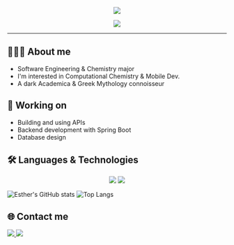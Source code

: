 <p align="center">
  <img src="https://github.com/user-attachments/assets/c344ba4c-be8c-412e-96c4-b5eb02729001"
</p>

<p align="center">
    <img src="https://readme-typing-svg.herokuapp.com/?font=Righteous&size=35&center=true&vCenter=true&width=500&height=70&duration=4000&lines=Hey!+👋;+I'm+Esther!;" />
</p>

--- 

## 👩🏾‍💻 About me
- Software Engineering & Chemistry major
- I'm interested in Computational Chemistry & Mobile Dev. 
- A dark Academica & Greek Mythology connoisseur

## 🌱 Working on
- Building and using APIs
- Backend development with Spring Boot
- Database design
 
## 🛠️ Languages & Technologies 
<p align="center">
    <img src="https://skillicons.dev/icons?i=python,java,postgresql" />
    <img src="https://skillicons.dev/icons?i=git,spring" /><br>
</p>


![Esther's GitHub stats](https://github-readme-stats.vercel.app/api?username=eestherxo&hide=stars,issues&show_icons=true&theme=algolia) 
![Top Langs](https://github-readme-stats.vercel.app/api/top-langs/?username=eestherxo&theme=algolia&hide_progress=true)


## 🌐 Contact me
  <a href="mailto:estherlee.redman.0@gmail.com">
    <img src="https://img.shields.io/badge/Gmail-333333?style=for-the-badge&logo=gmail&logoColor=red" />
  </a>
  <a href="https://linkedin.com/in/estherlee-redman" target="_blank">
    <img src="https://img.shields.io/badge/LinkedIn-0077B5?style=for-the-badge&logo=linkedin&logoColor=white" target="_blank" />
  </a>


